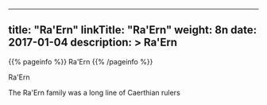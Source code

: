 
---
title: "Ra'Ern"
linkTitle: "Ra'Ern"
weight: 8n
date: 2017-01-04
description: >
 Ra'Ern
---

{{% pageinfo %}}
Ra'Ern
{{% /pageinfo %}}

Ra'Ern

The Ra'Ern family was a long line of Caerthian rulers 
